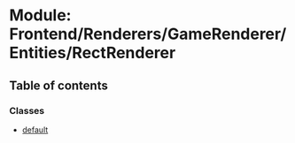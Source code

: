 # Module: Frontend/Renderers/GameRenderer/Entities/RectRenderer

## Table of contents

### Classes

- [default](../classes/Frontend_Renderers_GameRenderer_Entities_RectRenderer.default.md)
